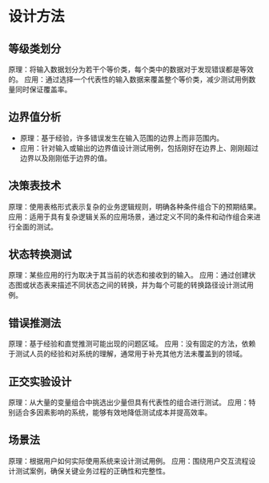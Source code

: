 # 设计方法

## 等级类划分

原理：将输入数据划分为若干个等价类，每个类中的数据对于发现错误都是等效的。
应用：通过选择一个代表性的输入数据来覆盖整个等价类，减少测试用例数量同时保证覆盖率。


## 边界值分析

- 原理：基于经验，许多错误发生在输入范围的边界上而非范围内。
- 应用：针对输入或输出的边界值设计测试用例，包括刚好在边界上、刚刚超过边界以及刚刚低于边界的值。

## 决策表技术

原理：使用表格形式表示复杂的业务逻辑规则，明确各种条件组合下的预期结果。
应用：适用于具有复杂逻辑关系的应用场景，通过定义不同的条件和动作组合来进行全面的测试。


## 状态转换测试

原理：某些应用的行为取决于其当前的状态和接收到的输入。
应用：通过创建状态图或状态表来描述不同状态之间的转换，并为每个可能的转换路径设计测试用例。

## 错误推测法

原理：基于经验和直觉推测可能出现的问题区域。
应用：没有固定的方法，依赖于测试人员的经验和对系统的理解，通常用于补充其他方法未覆盖到的领域。

## 正交实验设计

原理：从大量的变量组合中挑选出少量但具有代表性的组合进行测试。
应用：特别适合多因素影响的系统，能够有效地降低测试成本并提高效率。

## 场景法

原理：根据用户如何实际使用系统来设计测试用例。
应用：围绕用户交互流程设计测试案例，确保关键业务过程的正确性和完整性。

